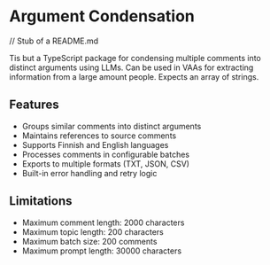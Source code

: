 # Argument Condensation

// Stub of a README.md

Tis but a TypeScript package for condensing multiple comments into distinct arguments using LLMs. Can be used in VAAs for extracting information from a large amount people. Expects an array of strings.  

## Features

- Groups similar comments into distinct arguments
- Maintains references to source comments
- Supports Finnish and English languages
- Processes comments in configurable batches
- Exports to multiple formats (TXT, JSON, CSV)
- Built-in error handling and retry logic

## Limitations

- Maximum comment length: 2000 characters
- Maximum topic length: 200 characters
- Maximum batch size: 200 comments
- Maximum prompt length: 30000 characters
